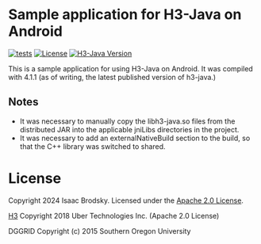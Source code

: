 # Sample application for H3-Java on Android

[![tests](https://github.com/isaacbrodsky/h3-android-sample/workflows/test/badge.svg)](https://github.com/isaacbrodsky/h3-android-sample/actions)
[![License](https://img.shields.io/badge/License-Apache%202.0-blue.svg)](LICENSE)
[![H3-Java Version](https://img.shields.io/badge/h3-java-v4.1.1-blue.svg)](https://github.com/uber/h3-java/releases/tag/v4.1.1)

This is a sample application for using H3-Java on Android. It was compiled with 4.1.1 (as of writing, the latest published version of h3-java.)

## Notes

* It was necessary to manually copy the libh3-java.so files from the distributed JAR into the applicable jniLibs directories in the project.
* It was necessary to add an externalNativeBuild section to the build, so that the C++ library was switched to shared.

# License

Copyright 2024 Isaac Brodsky.
Licensed under the [Apache 2.0 License](./LICENSE).

[H3](https://github.com/uber/h3) Copyright 2018 Uber Technologies Inc. (Apache 2.0 License)

DGGRID Copyright (c) 2015 Southern Oregon University

